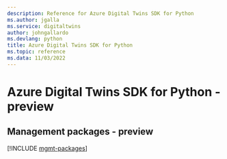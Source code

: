```yaml
---
description: Reference for Azure Digital Twins SDK for Python
ms.author: jgalla
ms.service: digitaltwins
author: johngallardo
ms.devlang: python
title: Azure Digital Twins SDK for Python
ms.topic: reference
ms.data: 11/03/2022
---
```

# Azure Digital Twins SDK for Python - preview

## Management packages - preview
[!INCLUDE [mgmt-packages](digital-twins-mgmt-index.md)]
